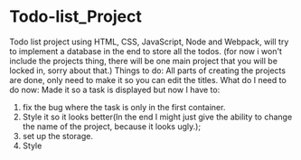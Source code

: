# Todo-list_Project
Todo list project using HTML, CSS, JavaScript, Node and Webpack, will try to implement a database in the end to store all the todos.
(for now i won't include the projects thing, there will be one main project that you will be locked in, sorry about that.)
Things to do:
All parts of creating the projects are done, only need to make it so you can edit the titles.
What do I need to do now:
Made it so a task is displayed but now I have to:
1. fix the bug where the task is only in the first container.
2. Style it so it looks better(In the end I might just give the ability to change the name of the project, because it looks ugly.);
3. set up the storage.
4. Style